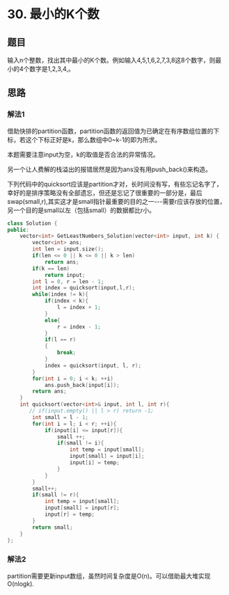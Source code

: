 # 30. 最小的K个数
## 题目
输入n个整数，找出其中最小的K个数。例如输入4,5,1,6,2,7,3,8这8个数字，则最小的4个数字是1,2,3,4,。
## 思路
### 解法1
借助快排的partition函数，partition函数的返回值为已确定在有序数组位置的下标，若这个下标正好是k，那么数组中0~k-1的即为所求。

本题需要注意input为空，k的取值是否合法的异常情况。

另一个让人费解的栈溢出的报错居然是因为ans没有用push_back()来构造。

下列代码中的quicksort应该是partition才对，长时间没有写，有些忘记名字了，幸好的是排序策略没有全部遗忘，但还是忘记了很重要的一部分是，最后swap(small,r),其实这才是small指针最重要的目的之一---需要r应该存放的位置，另一个目的是small以左（包括small）的数据都比r小。

```C++
class Solution {
public:
    vector<int> GetLeastNumbers_Solution(vector<int> input, int k) {
        vector<int> ans;
        int len = input.size();
        if(len <= 0 || k <= 0 || k > len)
            return ans;
        if(k == len)
            return input;
        int l = 0, r = len - 1;
        int index = quicksort(input,l,r);
        while(index != k){
            if(index < k){
                l = index + 1;
            }
            else{
                r = index - 1;
            }
            if(l == r)
            {
                break;
            }
            index = quicksort(input, l, r);
        }
        for(int i = 0; i < k; ++i)
            ans.push_back(input[i]);
        return ans;
    }
    int quicksort(vector<int>& input, int l, int r){
       // if(input.empty() || l > r) return -1;
        int small = l - 1;
        for(int i = l; i < r; ++i){
            if(input[i] <= input[r]){
                small ++;
            	if(small != i){
                    int temp = input[small];
                    input[small] = input[i];
             		input[i] = temp;
                }
            }
        }
        small++;
        if(small != r){
        	int temp = input[small];
        	input[small] = input[r];
        	input[r] = temp;
        }
        return small;
    }
};
```
### 解法2
partition需要更新input数组，虽然时间复杂度是O(n)。可以借助最大堆实现O(nlogk).
